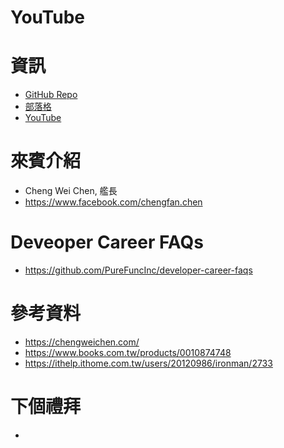 # YouTube

# 資訊
* [GitHub Repo](https://github.com/PureFuncInc/purefunc-cafe)
* [部落格](https://purefunc.net/articles/pure-func-cafe)
* [YouTube](https://www.youtube.com/watch?v=N5GzZfXg5z0)

# 來賓介紹
* Cheng Wei Chen, 艦長
* https://www.facebook.com/chengfan.chen

# Deveoper Career FAQs
* https://github.com/PureFuncInc/developer-career-faqs

# 參考資料
* https://chengweichen.com/
* https://www.books.com.tw/products/0010874748
* https://ithelp.ithome.com.tw/users/20120986/ironman/2733

# 下個禮拜
* 
